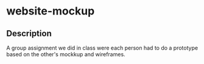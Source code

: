 # website-mockup

## Description
A group assignment we did in class were each person had to do a prototype based on the other's mockkup and wireframes.
